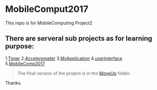 # MobileComput2017
This repo is for MobileComputing Project2

## There are serveral sub projects as for learning purpose:

1.[Timer](https://github.com/YimingJ/MobileComput2017/tree/master/Timer)
2.[Accelerometer](https://github.com/YimingJ/MobileComput2017/tree/master/Accelerometer)
3.[MyApplication](https://github.com/YimingJ/MobileComput2017/tree/master/MyApplication)
4.[userinterface](https://github.com/YimingJ/MobileComput2017/tree/master/userinterface)
5.[MobileComp2017](https://github.com/YimingJ/MobileComput2017/tree/master/MobileComp2017)

> The final version of the project is in the [MoveUp](https://github.com/YimingJ/MobileComput2017/tree/master/MoveUp) folder.

Thanks.
